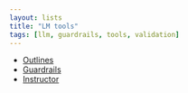 ```yaml
---
layout: lists
title: "LM tools"
tags: [llm, guardrails, tools, validation]
---
```


 - [Outlines](https://github.com/outlines-dev/outlines)
 - [Guardrails](https://github.com/guardrails-ai/guardrails)
 - [Instructor](https://github.com/jxnl/instructor)
